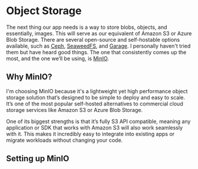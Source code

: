 # Object Storage
The next thing our app needs is a way to store blobs, objects, and essentially, images. This will serve as our equivalent of Amazon S3 or Azure Blob Storage. There are several open-source and self-hostable options available, such as [Ceph](https://ceph.io/en/), [SeaweedFS](https://github.com/seaweedfs/seaweedfs), and [Garage](https://garagehq.deuxfleurs.fr/). I personally haven't tried them but have heard good things. The one that consistently comes up the most, and the one we’ll be using, is [MinIO](https://www.min.io/).

## Why MinIO?
I'm choosing MinIO because it's a lightweight yet high performance object storage solution that’s designed to be simple to deploy and easy to scale. It’s one of the most popular self-hosted alternatives to commercial cloud storage services like Amazon S3 or Azure Blob Storage.

One of its biggest strengths is that it’s fully S3 API compatible, meaning any application or SDK that works with Amazon S3 will also work seamlessly with it. This makes it incredibly easy to integrate into existing apps or migrate workloads without changing your code.

## Setting up MinIO